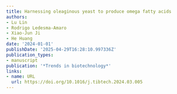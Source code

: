 ```yaml
---
title: Harnessing oleaginous yeast to produce omega fatty acids
authors:
- Lu Lin
- Rodrigo Ledesma‐Amaro
- Xiao‐Jun Ji
- He Huang
date: '2024-01-01'
publishDate: '2025-04-29T16:28:10.997336Z'
publication_types:
- manuscript
publication: '*Trends in biotechnology*'
links:
- name: URL
  url: https://doi.org/10.1016/j.tibtech.2024.03.005
---
```

